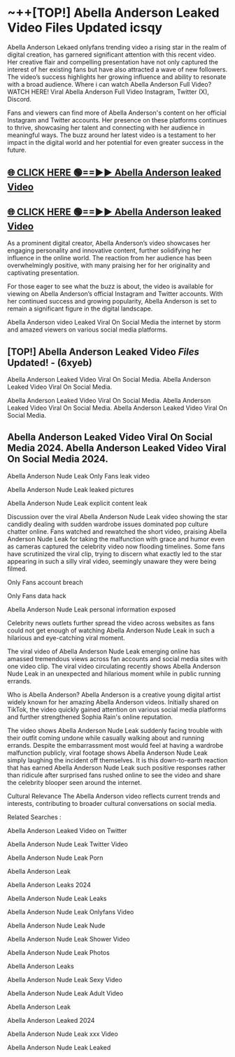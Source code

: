 # ~++[TOP!] Abella Anderson Leaked Video Files Updated icsqy

 Abella Anderson Lekaed onlyfans trending video a rising star in the realm of digital creation, has garnered significant attention with this recent video. Her creative flair and compelling presentation have not only captured the interest of her existing fans but have also attracted a wave of new followers. The video’s success highlights her growing influence and ability to resonate with a broad audience.
Where i can watch  Abella Anderson Full Video? WATCH HERE! Viral  Abella Anderson Full Video Instagram, Twitter (X), Discord.


Fans and viewers can find more of  Abella Anderson's content on her official Instagram and Twitter accounts. Her presence on these platforms continues to thrive, showcasing her talent and connecting with her audience in meaningful ways. The buzz around her latest video is a testament to her impact in the digital world and her potential for even greater success in the future.


## [🌐 CLICK HERE 🟢==►►  Abella Anderson leaked Video ](https://onlyclips.site?title=Abella_Anderson&ref=git)

## [🌐 CLICK HERE 🟢==►►  Abella Anderson leaked Video ](https://onlyclips.site?title=Abella_Anderson&ref=git)


As a prominent digital creator,  Abella Anderson’s video showcases her engaging personality and innovative content, further solidifying her influence in the online world. The reaction from her audience has been overwhelmingly positive, with many praising her for her originality and captivating presentation.

For those eager to see what the buzz is about, the video is available for viewing on  Abella Anderson’s official Instagram and Twitter accounts. With her continued success and growing popularity,  Abella Anderson is set to remain a significant figure in the digital landscape.


  Abella Anderson video Leaked Viral On Social Media the internet by storm and amazed viewers on various social media platforms.


## [TOP!]  Abella Anderson Leaked Video *Files* Updated! - (6xyeb) 

 Abella Anderson Leaked Video Viral On Social Media. Abella Anderson Leaked Video Viral On Social Media.

 Abella Anderson Leaked Video Viral On Social Media. Abella Anderson Leaked Video Viral On Social Media. Abella Anderson Leaked Video Viral On Social Media.


##  Abella Anderson Leaked Video Viral On Social Media 2024. Abella Anderson Leaked Video Viral On Social Media 2024.
 Abella Anderson Nude Leak Only Fans leak video

 Abella Anderson Nude Leak leaked pictures

 Abella Anderson Nude Leak explicit content leak

Discussion over the viral  Abella Anderson Nude Leak video showing the star candidly dealing with sudden wardrobe issues dominated pop culture chatter online. Fans watched and rewatched the short video, praising  Abella Anderson Nude Leak for taking the malfunction with grace and humor even as cameras captured the celebrity video now flooding timelines. Some fans have scrutinized the viral clip, trying to discern what exactly led to the star appearing in such a silly viral video, seemingly unaware they were being filmed.


Only Fans account breach

Only Fans data hack

 Abella Anderson Nude Leak personal information exposed

Celebrity news outlets further spread the video across websites as fans could not get enough of watching  Abella Anderson Nude Leak in such a hilarious and eye-catching viral moment.


The viral video of  Abella Anderson Nude Leak emerging online has amassed tremendous views across fan accounts and social media sites with one video clip. The viral video circulating recently shows  Abella Anderson Nude Leak in an unexpected and hilarious moment while in public running errands.


Who is  Abella Anderson?  Abella Anderson is a creative young digital artist widely known for her amazing  Abella Anderson videos. Initially shared on TikTok, the video quickly gained attention on various social media platforms and further strengthened Sophia Rain's online reputation.

The video shows  Abella Anderson Nude Leak suddenly facing trouble with their outfit coming undone while casually walking about and running errands. Despite the embarrassment most would feel at having a wardrobe malfunction publicly, viral footage shows  Abella Anderson Nude Leak simply laughing the incident off themselves. It is this down-to-earth reaction that has earned  Abella Anderson Nude Leak such positive responses rather than ridicule after surprised fans rushed online to see the video and share the celebrity blooper seen around the internet.

Cultural Relevance The  Abella Anderson video reflects current trends and interests, contributing to broader cultural conversations on social media.

Related Searches :

 Abella Anderson Leaked Video on Twitter

 Abella Anderson Nude Leak Twitter Video

 Abella Anderson Nude Leak Porn

 Abella Anderson Leak 

 Abella Anderson Leaks 2024

 Abella Anderson Nude Leak Leaks

 Abella Anderson Nude Leak Onlyfans Video

 Abella Anderson Nude Leak Nude

 Abella Anderson Nude Leak Shower Video

 Abella Anderson Nude Leak Photos

 Abella Anderson Leaks

 Abella Anderson Nude Leak Sexy Video

 Abella Anderson Nude Leak Adult Video

 Abella Anderson Leak

 Abella Anderson Leaked 2024

 Abella Anderson Nude Leak xxx Video

 Abella Anderson Nude Leak Leaked